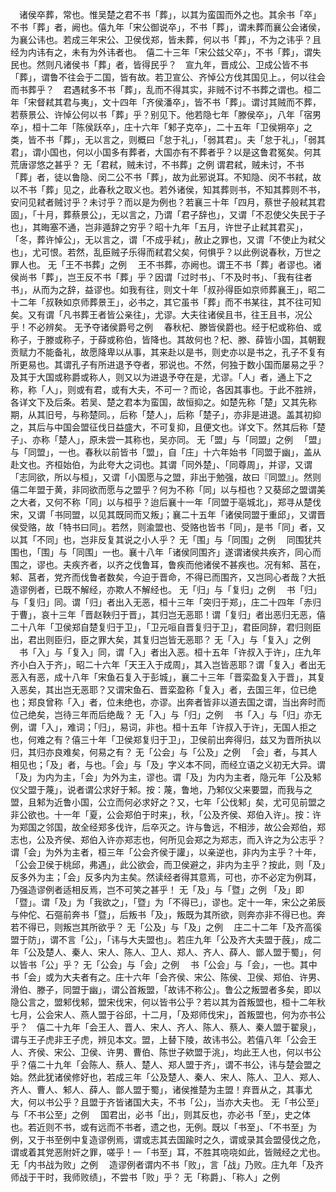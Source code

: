<!-- { "loadSidebar": true } -->
　诸侯卒葬，常也。惟吴楚之君不书「葬」，以其为蛮国而外之也。其余书「卒」不书「葬」者，阙也。僖九年「宋公御说卒」，不书「葬」，谓未葬而襄公会诸侯，为襄公讳也。若成三年宋公、卫侯伐郑，皆未葬，何以书「葬」，不为之讳乎？且经为内讳有之，未有为外讳者也。　僖二十三年「宋公兹父卒」，不书「葬」，谓失民也。然则凡诸侯书「葬」者，皆得民乎？　宣九年，晋成公、卫成公皆不书「葬」，谓鲁不往会于二国，皆有故。若卫宣公、齐悼公方伐其国见上。，何以往会而书葬乎？　君遇弒多不书「葬」，乱而不得其实，非贼不讨不书葬之谓也。桓二年「宋督弒其君与夷」，文十四年「齐侯潘卒」，皆不书「葬」。谓讨其贼而不葬，若蔡景公、许悼公何以书「葬」乎？别见下。他若隐七年「滕侯卒」，八年「宿男卒」，桓十二年「陈侯跃卒」，庄十六年「邾子克卒」，二十五年「卫侯朔卒」之类，皆不书「葬」，无以言之，则概曰「怠于礼」，「弱其君」。夫「怠于礼」，「弱其君」，谓小国也，何以小国多有葬者，大国亦有不葬者乎？以是这鲁君冤矣。何其荒唐谬悠之甚乎？
无「君弒，贼未讨，不书葬」之例
   谓君弒，贼未讨，不书「葬」者，徒以鲁隐、闵二公不书「葬」，故为此邪说耳。不知隐、闵不书弒，故以不书「葬」见之，此春秋之取义也。若外诸侯，知其葬则书，不知其葬则不书，安问见弒者贼讨乎？未讨乎？而以是为例也？若襄三十年「四月，蔡世子般弒其君固」，「十月，葬蔡景公」，无以言之，乃谓「君子辞也」，又谓「不忍使父失民于子也」，其晦塞不通，岂非遁辞之穷乎？昭十九年「五月，许世子止弒其君买」，「冬，葬许悼公」，无以言之，谓「不成乎弒」，赦止之罪也，又谓「不使止为弒父也」，尤可恨。若然，乱臣贼子乐得而弒君父矣，何惧乎？以此例说春秋，万世之罪人也。
无「王不书葬」之例
　王不书葬，亦阙也。谓王不书「葬」者谬也。诸侯尚书「葬」，岂王反不书「葬」乎？因谓「过时书」、「不及时书」、「我有往者书」，从而为之辞，益谬也。如我有往，则文十年「叔孙得臣如京师葬襄王」，昭二十二年「叔鞅如京师葬景王」，必书之，其它虽书「葬」而不书某往，其不往可知矣。又有谓「凡书葬王者皆公亲往」，尤谬。大夫往诸侯且书，往王且书，况公乎！不必辨矣。
无予夺诸侯爵号之例
　春秋杞、滕皆侯爵也。经于杞或称伯、或称子，于滕或称子，于薛或称伯，皆降也。其故何也？杞、滕、薛皆小国，其朝觐贡赋力不能备礼，故愿降卑以从事，其来赴以是书，则史亦以是书之，孔子不复有所更易也。其谓孔子有所进退予夺者，邪说也。不然，何独于数小国而屡易之乎？及其于大国或称爵或称人，则又以为进退予夺在是，尤谬。「人」者，通上下之称，称「人」，则或有君，或有大夫，不可一？而论，各因其事也。于此不胜辨，各详文下及后条。若吴、楚之君本为蛮国，故恒抑之。如楚先称「楚」又其先称期，从其旧号，与称楚同。，后称「楚人」，后称「楚子」，亦非是进退。盖其初抑之，其后与中国会盟征伐日益盛大，不可复抑，且便文也。详文下。然其后称「楚子」、亦称「楚人」，原未尝一其称也，吴亦同。
无「盟」与「同盟」之例
　「盟」与「同盟」，一也。春秋以前皆书「盟」，自「庄」十六年始书「同盟于幽」，盖从赴文也。齐桓始伯，为此夸大之词也。其谓「同外楚」、「同尊周」，并谬，又谓「志同欲，所以与桓」，又谓「小国愿与之盟，非出于勉强，故曰『同盟』」。然则僖二年盟于黄，非同欲而愿与之盟乎？何为不称「同」以与桓也？又葵邱之盟谓美之大者，又何不称「同」以与桓乎？迨后襄十一年「同盟于亳城北」，郑寻从楚伐宋，又谓「书同盟，以见其既同而又叛」；襄二十五年「诸侯同盟于重邱」，又谓晋侯受赂，故「特书曰同」。若然，则渝盟也、受赂也皆书「同」，是书「同」者，又以其「不同」也，岂非反复其说之小人乎？
无「围」与「同围」之例
　同围犹共围也，「围」与「同围」一也。襄十八年「诸侯同围齐」遂谓诸侯共疾齐，同心而围之，谬也。夫疾齐者，以齐之伐鲁耳，鲁疾而他诸侯不甚疾也。况有邾、莒在，邾、莒者，党齐而伐鲁者数矣，今迫于晋命，不得已而围齐，又岂同心者哉？大扺造谬例者，已既不解经，亦欺人不解经也。
无「归」与「复归」之例
　书「归」与「复归」同。谓「归」者出入无恶，桓十三年「突归于郑」，庄二十四年「赤归于曹」，哀十三年「晋赵鞅归于晋」，其归岂无恶耶！谓「复归」者出恶归无恶，僖二十八年「卫侯郑自楚复归于卫」，「卫元咺自晋复归于卫」，君臣同辞，君归则臣出，君出则臣归，臣之罪大矣，其复归岂皆无恶耶？
无「入」与「复入」之例
　书「入」与「复入」同，谓「入」者出入恶。桓十五年「许叔入于许」，庄九年齐小白入于齐」，昭二十六年「天王入于成周」，其入岂皆恶耶？谓「复入」者出无恶入有恶，成十八年「宋鱼石复入于彭城」，襄二十三年「晋栾盈复入于晋」，其复入恶矣，其出岂无恶耶？又谓宋鱼石、晋栾盈称「复入」者，去国三年，位已绝也；郑良曾称「入」者，位未绝也，亦谬。出奔者皆非以道去国之谓，当出奔时而位己绝矣，岂待三年而后绝哉？
无「入」与「归」之例
　书「入」与「归」亦无例，谓「入」，难词；「归」，易词，非也。桓十五年「许叔入于许」，无国人拒之也，何难之有？僖三十年「卫侯郑复归于卫」，卫侯前出奔得归，兹又为晋所执以归，其归亦良难矣，何易之有？
无「公会」与「公及」之例
　「会」者，与其人相见也；「及」者，与也。「会」与「及」字义本不同，而经立语之义初无大异。谓「及」为内为主，「会」为外为主，谬也。谓「及」为内为主者，隐元年「公及邾仪父盟于蔑」，说者谓公求好于邾。按：蔑，鲁地，乃邾仪父来要盟，而我与之盟，且邾为近鲁小国，公立而何必求好之？又，七年「公伐邾」矣，尤可见前盟之非公欲也。十一年「夏，公会郑伯于时来」，秋，「公及齐侯、郑伯入许」。按：许为郑国之邻国，故全经郑多伐许，后卒灭之。许与鲁远，不相涉，故公会郑伯，郑志也，公及齐侯、郑伯入许亦郑志也，何所见会郑之为郑志，而入许之为公志乎？谓「会」为外为主者，桓三年「公会齐侯于讙」，以亲逆也，非内为主乎？十年，「公会卫侯于桃邱，弗遇」，此公欲会，而卫侯避之，非内为主乎？按此，则「及」反多外为主；「会」反多内为主矣。然读经者得其意焉，可也，亦不必定为例耳，乃强造谬例者适相反焉，岂不可笑之甚乎！
无「及」与「暨」之例
   「及」即「暨」。谓「及」为「我欲之」，「暨」为「不得已」，谬也。定十一年，宋公之弟辰与仲佗、石彄前奔书「暨」，后叛书「及」，叛既为其所欲，则奔亦非不得已也。奔若不得已，则叛岂其所欲乎？
无「公及」与「及」之例
　庄二十二年「及齐高徯盟于防」，谓不言「公」，「讳与大夫盟也」。若庄九年「公及齐大夫盟于蔇」，成二年「公及楚人、秦人、宋人、陈人、卫人、郑人、齐人、薛人、鄫人盟于蜀」，何以皆书「公」乎？
无「公会」与「会」之例
　书「公会」与「会」，一也。其中书「会」或为大夫者有之。庄十六年「会齐侯、宋公、陈侯、卫侯、郑伯、许男、滑伯、滕子，同盟于幽」，谓公首叛盟，「故讳不称公」。鲁公之叛盟者多矣，即以隐公言之，盟邾伐邾，盟宋伐宋，何以皆书公乎？若以其为首叛盟也，桓十二年秋七月，公会宋人、燕人盟于谷邱，十二月，「及郑师伐宋」，首叛盟也，何为亦书公乎？　僖二十九年「会王人、晋人、宋人、齐人、陈人、蔡人、秦人盟于翟泉」，谓与王子虎非王子虎，辨见本文。盟，上替下陵，故讳书公。若僖八年「公会王人、齐侯、宋公、卫侯、许男、曹伯、陈世子欸盟于洮」，均此王人也，何以书公乎？僖二十九年「会陈人、蔡人、楚人、郑人盟于齐」，谓不书公，讳与楚会盟之始。然此犹诸侯修好也，若成三年「公及楚人、秦人、宋人、陈人、卫人、郑人、齐人、曹人、邾人、薛人、鄫人盟于蜀」，诸侯推楚为主盟！弃晋从之，其事尤大，何以书公乎？且盟于齐皆诸国大夫，不书「公」，当亦大夫也。
无「书公至」与「不书公至」之例
　国君出，必书「出」，则其反也，亦必书「至」，史之体也。若近则不书，或有远而不书者，遗之也，无例。既以「书至」、「不书至」为例，又于书至例中复造谬例焉，谓或志其去国踰时之久，谓或录其会盟侵伐之危，谓或着其党恶附奸之罪，嗟乎！一「书至」耳，不胜其哓哓如此，皆贼经之尤也。
无「内书战为败」之例
　造谬例者谓内不书「败」，言「战」乃败。庄九年「及齐师战于干时，我师败绩」，不尝书「败」乎？
无「称爵」、「称人」之例
